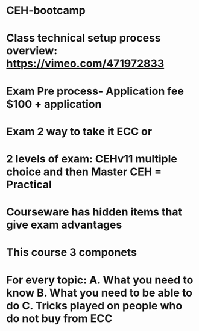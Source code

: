 # CEH-bootcamp
# Class technical setup process overview: https://vimeo.com/471972833
# Exam Pre process- Application fee $100 + application
# Exam 2 way to take it ECC or 
# 2 levels of exam: CEHv11 multiple choice and then Master CEH = Practical
# Courseware has hidden items that give exam advantages
# This course 3 componets
# For every topic: A. What you need to know B. What you need to be able to do C. Tricks played on people who do not buy from ECC

